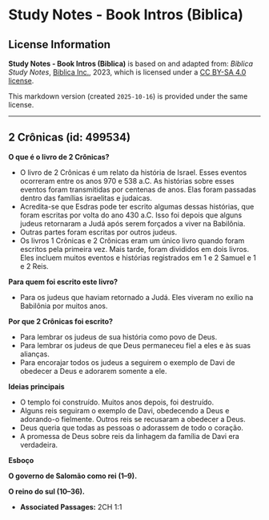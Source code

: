 # Study Notes - Book Intros (Biblica)

## License Information

**Study Notes - Book Intros (Biblica)** is based on and adapted from: _Biblica Study Notes_, [Biblica Inc.](https://www.biblica.com/), 2023, which is licensed under a [CC BY-SA 4.0 license](https://creativecommons.org/licenses/by-sa/4.0/legalcode.en).

This markdown version (created `2025-10-16`) is provided under the same license.



--------------------------------

## 2 Crônicas (id: 499534)

**O que é o livro de 2 Crônicas?**

* O livro de 2 Crônicas é um relato da história de Israel. Esses eventos ocorreram entre os anos 970 e 538 a.C. As histórias sobre esses eventos foram transmitidas por centenas de anos. Elas foram passadas dentro das famílias israelitas e judaicas.
* Acredita\-se que Esdras pode ter escrito algumas dessas histórias, que foram escritas por volta do ano 430 a.C. Isso foi depois que alguns judeus retornaram a Judá após serem forçados a viver na Babilônia.
* Outras partes foram escritas por outros judeus.
* Os livros 1 Crônicas e 2 Crônicas eram um único livro quando foram escritos pela primeira vez. Mais tarde, foram divididos em dois livros. Eles incluem muitos eventos e histórias registrados em 1 e 2 Samuel e 1 e 2 Reis.

**Para quem foi escrito este livro?**

* Para os judeus que haviam retornado a Judá. Eles viveram no exílio na Babilônia por muitos anos.

**Por que 2 Crônicas foi escrito?**

* Para lembrar os judeus de sua história como povo de Deus.
* Para lembrar os judeus de que Deus permaneceu fiel a eles e às suas alianças.
* Para encorajar todos os judeus a seguirem o exemplo de Davi de obedecer a Deus e adorarem somente a ele.

**Ideias principais**

* O templo foi construído. Muitos anos depois, foi destruído.
* Alguns reis seguiram o exemplo de Davi, obedecendo a Deus e adorando\-o fielmente. Outros reis se recusaram a obedecer a Deus.
* Deus queria que todas as pessoas o adorassem de todo o coração.
* A promessa de Deus sobre reis da linhagem da família de Davi era verdadeira.

**Esboço**

**O governo de Salomão como rei (1–9\).**

**O reino do sul (10–36\).**

* **Associated Passages:** 2CH 1:1

